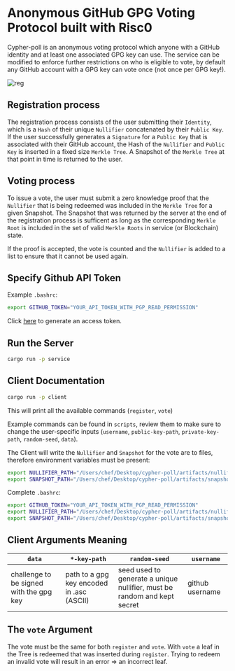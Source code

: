 # Anonymous GitHub GPG Voting Protocol built with Risc0
Cypher-poll is an anonymous voting protocol which anyone with a GitHub identity and at least one associated GPG key can use.
The service can be modified to enforce further restrictions on who is eligible to vote, by default any GitHub account with a GPG key can vote once (not once per GPG key!).

![reg](https://github.com/jonas089/cypher-poll/blob/master/assets/demo.png)

## Registration process
The registration process consists of the user submitting their `Identity`, which is a `Hash` of their unique `Nullifier` concatenated by their `Public Key`.
If the user successfully generates a `Signature` for a `Public Key` that is associated with their GitHub account, the Hash of the `Nullifier` and `Public Key` is inserted in a fixed size `Merkle Tree`. A Snapshot of the `Merkle Tree` at that point in time is returned to the user.

## Voting process
To issue a vote, the user must submit a zero knowledge proof that the `Nullifier` that is being redeemed was included in the `Merkle Tree` for a given Snapshot. The Snapshot that was returned by the server at the end of the registration process is sufficent as long as the corresponding `Merkle Root` is included in the set of valid `Merkle Roots` in service (or Blockchain) state.

If the proof is accepted, the vote is counted and the `Nullifier` is added to a list to ensure that it cannot be used again.

## Specify Github API Token
Example `.bashrc`:
```bash
export GITHUB_TOKEN="YOUR_API_TOKEN_WITH_PGP_READ_PERMISSION"
```
Click [here](https://github.com/settings/tokens) to generate an access token.

## Run the Server
```bash
cargo run -p service
```

## Client Documentation
```bash
cargo run -p client
```
This will print all the available commands (`register`, `vote`)

Example commands can be found in `scripts`, review them to make sure to change the user-specific inputs (`username`, `public-key-path`, `private-key-path`, `random-seed`, `data`). 

The Client will write the `Nullifier` and `Snapshot` for the vote are to files, therefore environment variables must be present:
```bash
export NULLIFIER_PATH="/Users/chef/Desktop/cypher-poll/artifacts/nullifier"
export SNAPSHOT_PATH="/Users/chef/Desktop/cypher-poll/artifacts/snapshot"
```

Complete `.bashrc`:
```bash
export GITHUB_TOKEN="YOUR_API_TOKEN_WITH_PGP_READ_PERMISSION"
export NULLIFIER_PATH="/Users/chef/Desktop/cypher-poll/artifacts/nullifier"
export SNAPSHOT_PATH="/Users/chef/Desktop/cypher-poll/artifacts/snapshot"
```

## Client Arguments Meaning

| `data` | `*-key-path` | `random-seed` | `username` |
| --- | --- | --- | --- |
| challenge to be signed with the gpg key | path to a gpg key encoded in .asc (ASCII) | seed used to generate a unique nullifier, must be random and kept secret | github username |

## The `vote` Argument
The vote must be the same for both `register` and `vote`. With `vote` a leaf in the Tree is redeemed that was inserted during `register`. Trying to redeem an invalid vote will result in an error => an incorrect leaf.


